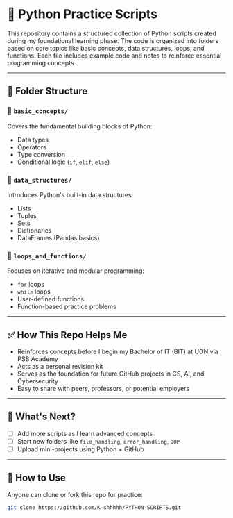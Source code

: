 # 🐍 Python Practice Scripts

This repository contains a structured collection of Python scripts created during my foundational learning phase. The code is organized into folders based on core topics like basic concepts, data structures, loops, and functions. Each file includes example code and notes to reinforce essential programming concepts.

---

## 📁 Folder Structure

### 🔹 `basic_concepts/`
Covers the fundamental building blocks of Python:
- Data types
- Operators
- Type conversion
- Conditional logic (`if`, `elif`, `else`)

### 🔹 `data_structures/`
Introduces Python's built-in data structures:
- Lists
- Tuples
- Sets
- Dictionaries
- DataFrames (Pandas basics)

### 🔹 `loops_and_functions/`
Focuses on iterative and modular programming:
- `for` loops
- `while` loops
- User-defined functions
- Function-based practice problems

---

## ✅ How This Repo Helps Me

- Reinforces concepts before I begin my Bachelor of IT (BIT) at UON via PSB Academy  
- Acts as a personal revision kit  
- Serves as the foundation for future GitHub projects in CS, AI, and Cybersecurity  
- Easy to share with peers, professors, or potential employers

---

## 🧠 What's Next?

- [ ] Add more scripts as I learn advanced concepts  
- [ ] Start new folders like `file_handling`, `error_handling`, `OOP`  
- [ ] Upload mini-projects using Python + GitHub

---

## 📌 How to Use

Anyone can clone or fork this repo for practice:
```bash
git clone https://github.com/K-shhhhh/PYTHON-SCRIPTS.git
